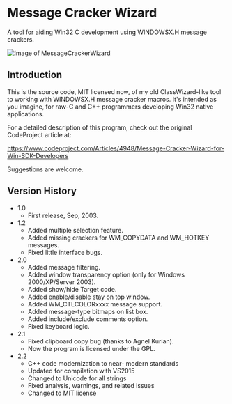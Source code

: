 # Message Cracker Wizard
A tool for aiding Win32 C development using WINDOWSX.H message crackers.

![Image of MessageCrackerWizard](https://github.com/hernandp/MessageCrackerWizard/blob/master/bmp/mcw.png)

## Introduction

This is the source code, MIT licensed now, of my old ClassWizard-like tool to working with WINDOWSX.H message cracker macros. It's intended as you imagine, for raw-C and C++ programmers developing Win32 native applications.

For a detailed description of this program, check out the original CodeProject article at:

https://www.codeproject.com/Articles/4948/Message-Cracker-Wizard-for-Win-SDK-Developers

Suggestions are welcome.

## Version History

* 1.0
  * First release, Sep, 2003.
* 1.2
  * Added multiple selection feature.
  * Added missing crackers for WM_COPYDATA and WM_HOTKEY messages.
  * Fixed little interface bugs.
* 2.0
  * Added message filtering.
  * Added window transparency option (only for Windows 2000/XP/Server 2003).
  * Added show/hide Target code.
  * Added enable/disable stay on top window.
  * Added WM_CTLCOLORxxxx message support.
  * Added message-type bitmaps on list box.
  * Added include/exclude comments option.
  * Fixed keyboard logic.
* 2.1
  * Fixed clipboard copy bug (thanks to Agnel Kurian).
  * Now the program is licensed under the GPL.
* 2.2
  * C++ code modernization to near- modern standards
  * Updated for compilation with VS2015
  * Changed to Unicode for all strings
  * Fixed analysis, warnings, and related issues
  * Changed to MIT license
